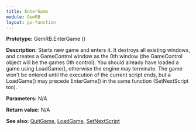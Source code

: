```yaml
---
title: EnterGame
module: GemRB
layout: gs-function
---
```


**Prototype:** GemRB.EnterGame ()

**Description:** Starts new game and enters it. 
It destroys all existing windows, and creates a GameControl window as the 0th 
window (the GameControl object will be the games 0th control). 
You should already have loaded a game using LoadGame(), otherwise the engine 
may terminate. The game won't be entered until the execution of the current 
script ends, but a LoadGame() may precede EnterGame() in the same function
(SetNextScript too).

**Parameters:** N/A

**Return value:** N/A

**See also:** [QuitGame](QuitGame.md), [LoadGame](LoadGame.md), [SetNextScript](SetNextScript.md)
